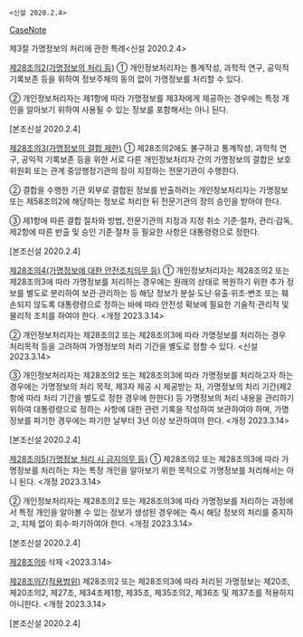 `<신설 2020.2.4>`

[CaseNote](https://casenote.kr/%EB%B2%95%EB%A0%B9/%EA%B0%9C%EC%9D%B8%EC%A0%95%EB%B3%B4_%EB%B3%B4%ED%98%B8%EB%B2%95/?a=19234&e=20250313#0028021)


제3절 가명정보의 처리에 관한 특례<신설 2020.2.4>

[제28조의2(가명정보의 처리 등)](https://casenote.kr/%EB%B2%95%EB%A0%B9/%EA%B0%9C%EC%9D%B8%EC%A0%95%EB%B3%B4_%EB%B3%B4%ED%98%B8%EB%B2%95/%EC%A0%9C28%EC%A1%B0%EC%9D%982?d=20250313) ① 개인정보처리자는 통계작성, 과학적 연구, 공익적 기록보존 등을 위하여 정보주체의 동의 없이 가명정보를 처리할 수 있다.

② 개인정보처리자는 제1항에 따라 가명정보를 제3자에게 제공하는 경우에는 특정 개인을 알아보기 위하여 사용될 수 있는 정보를 포함해서는 아니 된다.

[본조신설 2020.2.4]

[제28조의3(가명정보의 결합 제한)](https://casenote.kr/%EB%B2%95%EB%A0%B9/%EA%B0%9C%EC%9D%B8%EC%A0%95%EB%B3%B4_%EB%B3%B4%ED%98%B8%EB%B2%95/%EC%A0%9C28%EC%A1%B0%EC%9D%983?d=20250313) ① 제28조의2에도 불구하고 통계작성, 과학적 연구, 공익적 기록보존 등을 위한 서로 다른 개인정보처리자 간의 가명정보의 결합은 보호위원회 또는 관계 중앙행정기관의 장이 지정하는 전문기관이 수행한다.

② 결합을 수행한 기관 외부로 결합된 정보를 반출하려는 개인정보처리자는 가명정보 또는 제58조의2에 해당하는 정보로 처리한 뒤 전문기관의 장의 승인을 받아야 한다.

③ 제1항에 따른 결합 절차와 방법, 전문기관의 지정과 지정 취소 기준·절차, 관리·감독, 제2항에 따른 반출 및 승인 기준·절차 등 필요한 사항은 대통령령으로 정한다.

[본조신설 2020.2.4]

[제28조의4(가명정보에 대한 안전조치의무 등)](https://casenote.kr/%EB%B2%95%EB%A0%B9/%EA%B0%9C%EC%9D%B8%EC%A0%95%EB%B3%B4_%EB%B3%B4%ED%98%B8%EB%B2%95/%EC%A0%9C28%EC%A1%B0%EC%9D%984?d=20250313) ① 개인정보처리자는 제28조의2 또는 제28조의3에 따라 가명정보를 처리하는 경우에는 원래의 상태로 복원하기 위한 추가 정보를 별도로 분리하여 보관·관리하는 등 해당 정보가 분실·도난·유출·위조·변조 또는 훼손되지 않도록 대통령령으로 정하는 바에 따라 안전성 확보에 필요한 기술적·관리적 및 물리적 조치를 하여야 한다. <개정 2023.3.14>

② 개인정보처리자는 제28조의2 또는 제28조의3에 따라 가명정보를 처리하는 경우 처리목적 등을 고려하여 가명정보의 처리 기간을 별도로 정할 수 있다. <신설 2023.3.14>

③ 개인정보처리자는 제28조의2 또는 제28조의3에 따라 가명정보를 처리하고자 하는 경우에는 가명정보의 처리 목적, 제3자 제공 시 제공받는 자, 가명정보의 처리 기간(제2항에 따라 처리 기간을 별도로 정한 경우에 한한다) 등 가명정보의 처리 내용을 관리하기 위하여 대통령령으로 정하는 사항에 대한 관련 기록을 작성하여 보관하여야 하며, 가명정보를 파기한 경우에는 파기한 날부터 3년 이상 보관하여야 한다. <개정 2023.3.14>

[본조신설 2020.2.4]

[제28조의5(가명정보 처리 시 금지의무 등)](https://casenote.kr/%EB%B2%95%EB%A0%B9/%EA%B0%9C%EC%9D%B8%EC%A0%95%EB%B3%B4_%EB%B3%B4%ED%98%B8%EB%B2%95/%EC%A0%9C28%EC%A1%B0%EC%9D%985?d=20250313) ① 제28조의2 또는 제28조의3에 따라 가명정보를 처리하는 자는 특정 개인을 알아보기 위한 목적으로 가명정보를 처리해서는 아니 된다. <개정 2023.3.14>

② 개인정보처리자는 제28조의2 또는 제28조의3에 따라 가명정보를 처리하는 과정에서 특정 개인을 알아볼 수 있는 정보가 생성된 경우에는 즉시 해당 정보의 처리를 중지하고, 지체 없이 회수·파기하여야 한다. <개정 2023.3.14>

[본조신설 2020.2.4]

[제28조의6](https://casenote.kr/%EB%B2%95%EB%A0%B9/%EA%B0%9C%EC%9D%B8%EC%A0%95%EB%B3%B4_%EB%B3%B4%ED%98%B8%EB%B2%95/%EC%A0%9C28%EC%A1%B0%EC%9D%986?d=20250313) 삭제 <2023.3.14>

[제28조의7(적용범위)](https://casenote.kr/%EB%B2%95%EB%A0%B9/%EA%B0%9C%EC%9D%B8%EC%A0%95%EB%B3%B4_%EB%B3%B4%ED%98%B8%EB%B2%95/%EC%A0%9C28%EC%A1%B0%EC%9D%987?d=20250313) 제28조의2 또는 제28조의3에 따라 처리된 가명정보는 제20조, 제20조의2, 제27조, 제34조제1항, 제35조, 제35조의2, 제36조 및 제37조를 적용하지 아니한다. <개정 2023.3.14>

[본조신설 2020.2.4]
